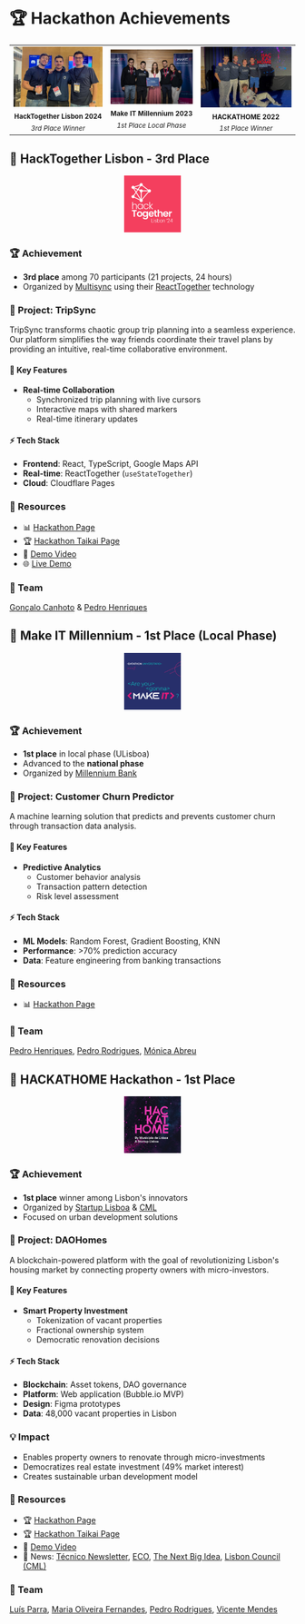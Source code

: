 # 🏆 Hackathon Achievements

<div align="center">
  <table style="border-collapse: collapse; border: none;">
    <tr>
      <td align="center">
        <img src="./images/hacktogether-team.jpeg" alt="Hackathon Achievement 1" width="350"/><br/>
        <sub><b>HackTogether Lisbon 2024</b></sub><br/>
        <sub><i>3rd Place Winner</i></sub>
      </td>
      <td align="center">
        <img src="./images/makeit-team.jpeg" alt="Hackathon Achievement 2" width="350"/><br/>
        <sub><b>Make IT Millennium 2023</b></sub><br/>
        <sub><i>1st Place Local Phase</i></sub>
      </td>
      <td align="center">
        <img src="./images/hackathome-team.jpg" alt="Hackathon Achievement 3" width="350"/><br/>
        <sub><b>HACKATHOME 2022</b></sub><br/>
        <sub><i>1st Place Winner</i></sub>
      </td>
    </tr>
  </table>
</div>

<!-- ------------------------------------------------------------- -->
<!-- ------------------------------------------------------------- -->

## 🥉 HackTogether Lisbon - 3rd Place

<div align="center">
  <kbd>
    <img src="./images/hacktogether-logo.jpg" alt="HackTogether Logo" width="100" height="100"/>
  </kbd>
</div>

### 🏆 Achievement
- **3rd place** among 70 participants (21 projects, 24 hours)
- Organized by [Multisync](https://multisynq.io/) using their [ReactTogether](https://reacttogether.dev/) technology

### 🚀 Project: TripSync
TripSync transforms chaotic group trip planning into a seamless experience. Our platform simplifies the way friends coordinate their travel plans by providing an intuitive, real-time collaborative environment.

#### 📍 Key Features
- **Real-time Collaboration**
  - Synchronized trip planning with live cursors
  - Interactive maps with shared markers
  - Real-time itinerary updates

#### ⚡ Tech Stack
- **Frontend**: React, TypeScript, Google Maps API
- **Real-time**: ReactTogether (`useStateTogether`)
- **Cloud**: Cloudflare Pages

### 🔗 Resources
- 📊 [Hackathon Page](https://reacttogether.dev/hackathon)
- 🏆 [Hackathon Taikai Page](https://taikai.network/multisynq/hackathons/hacktogether)
- 🎥 [Demo Video](https://www.youtube.com/watch?v=ONnM82d7g4M)
- 🌐 [Live Demo](https://hacktogether-ariel.pages.dev/)

### 👥 Team
[Gonçalo Canhoto](https://github.com/goncalocanhoto) & [Pedro Henriques](https://github.com/PedroCarvalhoHenriques)

<!-- ------------------------------------------------------------- -->
<!-- ------------------------------------------------------------- -->

## 🥇 Make IT Millennium - 1st Place (Local Phase)

<div align="center">
  <kbd>
    <img src="./images/makeit-logo.png" alt="Make It Logo" width="100" height="100"/>
  </kbd>
</div>

### 🏆 Achievement
- **1st place** in local phase (ULisboa)
- Advanced to the **national phase**
- Organized by [Millennium Bank](https://www.millenniumbcp.pt)

### 🚀 Project: Customer Churn Predictor
A machine learning solution that predicts and prevents customer churn through transaction data analysis.

#### 📍 Key Features
- **Predictive Analytics**
  - Customer behavior analysis
  - Transaction pattern detection
  - Risk level assessment

#### ⚡ Tech Stack
- **ML Models**: Random Forest, Gradient Boosting, KNN
- **Performance**: >70% prediction accuracy
- **Data**: Feature engineering from banking transactions

### 🔗 Resources
- 📊 [Hackathon Page](https://makeitmillennium.pt/)

### 👥 Team
[Pedro Henriques](https://github.com/PedroCarvalhoHenriques), [Pedro Rodrigues](https://github.com/Rodriguespn), [Mónica Abreu](https://www.linkedin.com/in/m%C3%B3nica-abreu/) 

<!-- ------------------------------------------------------------- -->
<!-- ------------------------------------------------------------- -->

## 🥇 HACKATHOME Hackathon - 1st Place

<div align="center">
  <kbd>
    <img src="./images/hackathome-logo.png" alt="Hackathome Logo" width="100" height="100"/>
  </kbd>
</div>

### 🏆 Achievement
- **1st place** winner among Lisbon's innovators
- Organized by [Startup Lisboa](https://www.startuplisboa.com/) & [CML](https://www.lisboa.pt/)
- Focused on urban development solutions

### 🚀 Project: DAOHomes
A blockchain-powered platform with the goal of revolutionizing Lisbon's housing market by connecting property owners with micro-investors.

#### 📍 Key Features
- **Smart Property Investment**
  - Tokenization of vacant properties
  - Fractional ownership system
  - Democratic renovation decisions

#### ⚡ Tech Stack
- **Blockchain**: Asset tokens, DAO governance
- **Platform**: Web application (Bubble.io MVP)
- **Design**: Figma prototypes
- **Data**: 48,000 vacant properties in Lisbon

### 💡 Impact
- Enables property owners to renovate through micro-investments
- Democratizes real estate investment (49% market interest)
- Creates sustainable urban development model

### 🔗 Resources
- 🏆 [Hackathon Page](https://www.hackathome.pt/)
- 🏆 [Hackathon Taikai Page](https://taikai.network/startuplisboa/hackathons/hackathome)
- 🎥 [Demo Video](https://www.youtube.com/watch?v=fV--UsZYCdY)
- 📰 News: [Técnico Newsletter](https://tecnico.ulisboa.pt/pt/noticias/junitec-vence-hackathome-e-cria-solucao-tecnologica-para-as-cerca-de-48-mil-casas-vazias-em-lisboa/), [ECO](https://eco.sapo.pt/2022/05/30/junikek-vence-hackathome-com-tecnologia-para-encher-casas-vazias-em-lisboa/), [The Next Big Idea](https://thenextbigidea.pt/casas-vazias-em-lisboa-o-vencedor-do-hackathome-foi-a-junikek/), [Lisbon Council (CML)](https://informacao.lisboa.pt/noticias/arquivo/detalhe/sao-conhecidos-os-vencedores-do-1o-hackathome-de-lisboa)

### 👥 Team
[Luís Parra](https://www.linkedin.com/in/luisjoseparra/), [Maria Oliveira Fernandes](https://www.linkedin.com/in/maria-oliveira-fernandes/), [Pedro Rodrigues](https://github.com/Rodriguespn), [Vicente Mendes](https://www.linkedin.com/in/vicentecondemendes/)
